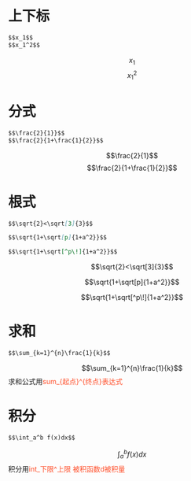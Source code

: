 # 上下标
```markdown
$$x_1$$
$$x_1^2$$
```
$$x_1$$
$$x_1^2$$
# 分式
```markdown
$$\frac{2}{1}}$$
$$\frac{2}{1+\frac{1}{2}}$$
```
$$\frac{2}{1}$$
$$\frac{2}{1+\frac{1}{2}}$$
# 根式
```markdown
$$\sqrt{2}<\sqrt[3]{3}$$

$$\sqrt{1+\sqrt[p]{1+a^2}}$$

$$\sqrt{1+\sqrt[^p\!]{1+a^2}}$$
```
$$\sqrt{2}<\sqrt[3]{3}$$

$$\sqrt{1+\sqrt[p]{1+a^2}}$$

$$\sqrt{1+\sqrt[^p\!]{1+a^2}}$$
# 求和
```markdown
$$\sum_{k=1}^{n}\frac{1}{k}$$
```
$$\sum_{k=1}^{n}\frac{1}{k}$$
求和公式用<font color="#ff502c">sum_{起点}^{终点}表达式</font>
# 积分
```markdown
$$\int_a^b f(x)dx$$
```
$$\int_a^b f(x)dx$$
积分用<font color="#ff502c">int_下限^上限 被积函数d被积量</font>